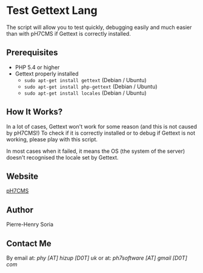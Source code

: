 # Test Gettext Lang

The script will allow you to test quickly, debugging easily and much easier than with pH7CMS if Gettext is correctly installed.


## Prerequisites

* PHP 5.4 or higher
* Gettext properly installed
    * `sudo apt-get install gettext` (Debian / Ubuntu)
    * `sudo apt-get install php-gettext` (Debian / Ubuntu)
    * `sudo apt-get install locales` (Debian / Ubuntu)


## How It Works?

In a lot of cases, Gettext won't work for some reason (and this is not caused by pH7CMS!) To check if it is correctly installed or to debug if Gettext is not working, please play with this script.

In most cases when it failed, it means the OS (the system of the server) doesn't recognised the locale set by Gettext.

## Website

[pH7CMS](http://ph7cms.com)


## Author

Pierre-Henry Soria


## Contact Me

By email at: *phy [AT] hizup [D0T] uk* or at: *ph7software [AT] gmail [D0T] com*
